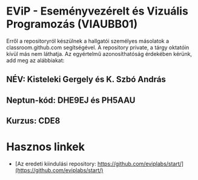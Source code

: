 # EViP - Eseményvezérelt és Vizuális Programozás (VIAUBB01)

Erről a repositoryról készülnek a hallgatói személyes másolatok a classroom.github.com segítségével.
A repository private, a tárgy oktatóin kívül más nem láthatja.
Az egyértelmű azonosíthatóság érdekében kérünk, add meg az alábbiakat:

## NÉV: Kisteleki Gergely és K. Szbó András
## Neptun-kód: DHE9EJ és PH5AAU
## Kurzus: CDE8

# Hasznos linkek 

- [Az eredeti kiindulási repository: https://github.com/eviplabs/start/](https://github.com/eviplabs/start/)
